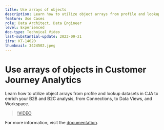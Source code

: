 ```yaml
---
title: Use arrays of objects
description: Learn how to utilize object arrays from profile and lookup datasets in CJA to enrich your B2B and B2C analysis, from Connections, to Data Views, and Workspace.
feature: Use Cases
role: Data Architect, Data Engineer
level: Experienced
doc-type: Technical Video
last-substantial-update: 2023-09-21
jira: KT-14020
thumbnail: 3424502.jpeg
---
```


# Use arrays of objects in Customer Journey Analytics

Learn how to utilize object arrays from profile and lookup datasets in CJA to enrich your B2B and B2C analysis, from Connections, to Data Views, and Workspace.

>[!VIDEO](https://video.tv.adobe.com/v/3424502/?learn=on)

For more information, visit the [documentation](https://experienceleague.adobe.com/docs/analytics-platform/using/cja-usecases/complex-data/object-arrays.html).
